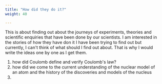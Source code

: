 ```yaml
---
title: "How did they do it?"
weight: 40

---
```

This is about finding out about the journeys of experiments, theories and scientific enquiries that have been done by our scientists. I am interested in the stories of how they have don it
I have been trying to find out but currently, I can't think of what should I find out about. That is why I would write the ideas one by one as I get them.

1) how did Coulomb define and verify Coulomb's law?
2) how did we come to the current understanding of the nuclear model of an atom and the history of the discoveries and models of the nucleus
3) 

